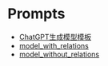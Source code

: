 # Prompts

- [ChatGPT生成模型模板](ChatGPT%E7%94%9F%E6%88%90%E6%A8%A1%E5%9E%8B%E6%A8%A1%E6%9D%BF.md)
- [model_with_relations](model_with_relations.md)
- [model_without_relations](model_without_relations.md)